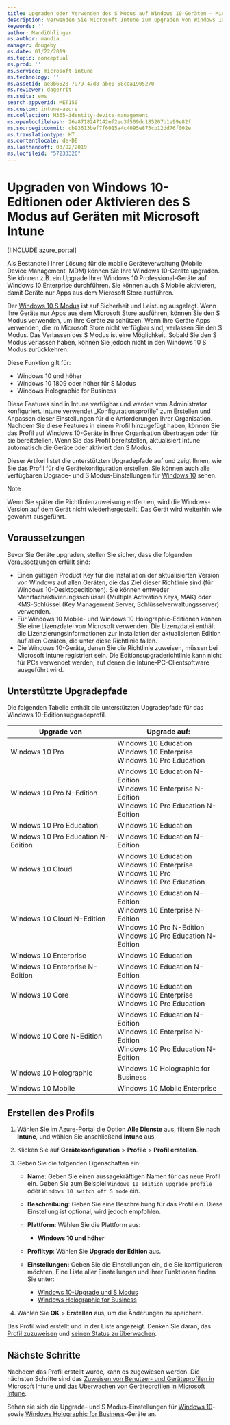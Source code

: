 ```yaml
---
title: Upgraden oder Verwenden des S Modus auf Windows 10-Geräten – Microsoft Intune – Azure | Microsoft-Dokumentation
description: Verwenden Sie Microsoft Intune zum Upgraden von Windows 10-Geräten auf eine andere Edition oder zum Aktivieren des S Modus. Administratoren können ein Gerätekonfigurationsprofil verwenden, um ein Upgrade von Windows 10 Professional auf Windows 10 Enterprise durchzuführen und den S Modus zu aktivieren bzw. ihn zu verlassen. Sie erhalten Informationen zu unterstützten Upgradepfaden für Windows 10 Pro, N Edition, Education, Cloud, Enterprise, Core, Holographic und Mobile.
keywords: ''
author: MandiOhlinger
ms.author: mandia
manager: dougeby
ms.date: 01/22/2019
ms.topic: conceptual
ms.prod: ''
ms.service: microsoft-intune
ms.technology: ''
ms.assetid: ae8b6528-7979-47d8-abe0-58cea1905270
ms.reviewer: dagerrit
ms.suite: ems
search.appverid: MET150
ms.custom: intune-azure
ms.collection: M365-identity-device-management
ms.openlocfilehash: 26a8718247142ef2ed3f509dc185207b1e99e82f
ms.sourcegitcommit: cb93613bef7f6015a4c4095e875cb12dd76f002e
ms.translationtype: HT
ms.contentlocale: de-DE
ms.lasthandoff: 03/02/2019
ms.locfileid: "57233320"
---
```

# <a name="upgrade-windows-10-editions-or-enable-s-mode-on-devices-using-microsoft-intune"></a>Upgraden von Windows 10-Editionen oder Aktivieren des S Modus auf Geräten mit Microsoft Intune

[!INCLUDE [azure_portal](./includes/azure_portal.md)]

Als Bestandteil Ihrer Lösung für die mobile Geräteverwaltung (Mobile Device Management, MDM) können Sie Ihre Windows 10-Geräte upgraden. Sie können z.B. ein Upgrade Ihrer Windows 10 Professional-Geräte auf Windows 10 Enterprise durchführen. Sie können auch S Mobile aktivieren, damit Geräte nur Apps aus dem Microsoft Store ausführen.

Der [Windows 10 S Modus](https://support.microsoft.com/help/4456067/windows-10-switch-out-of-s-mode) ist auf Sicherheit und Leistung ausgelegt. Wenn Ihre Geräte nur Apps aus dem Microsoft Store ausführen, können Sie den S Modus verwenden, um Ihre Geräte zu schützen. Wenn Ihre Geräte Apps verwenden, die im Microsoft Store nicht verfügbar sind, verlassen Sie den S Modus. Das Verlassen des S Modus ist eine Möglichkeit. Sobald Sie den S Modus verlassen haben, können Sie jedoch nicht in den Windows 10 S Modus zurückkehren.

Diese Funktion gilt für:

- Windows 10 und höher
- Windows 10 1809 oder höher für S Modus
- Windows Holographic for Business

Diese Features sind in Intune verfügbar und werden vom Administrator konfiguriert. Intune verwendet „Konfigurationsprofile“ zum Erstellen und Anpassen dieser Einstellungen für die Anforderungen Ihrer Organisation. Nachdem Sie diese Features in einem Profil hinzugefügt haben, können Sie das Profil auf Windows 10-Geräte in Ihrer Organisation übertragen oder für sie bereitstellen. Wenn Sie das Profil bereitstellen, aktualisiert Intune automatisch die Geräte oder aktiviert den S Modus.

Dieser Artikel listet die unterstützten Upgradepfade auf und zeigt Ihnen, wie Sie das Profil für die Gerätekonfiguration erstellen. Sie können auch alle verfügbaren Upgrade- und S Modus-Einstellungen für [Windows 10](edition-upgrade-windows-settings.md) sehen.

> [!NOTE]
> Wenn Sie später die Richtlinienzuweisung entfernen, wird die Windows-Version auf dem Gerät nicht wiederhergestellt. Das Gerät wird weiterhin wie gewohnt ausgeführt.

## <a name="prerequisites"></a>Voraussetzungen

Bevor Sie Geräte upgraden, stellen Sie sicher, dass die folgenden Voraussetzungen erfüllt sind:

- Einen gültigen Product Key für die Installation der aktualisierten Version von Windows auf allen Geräten, die das Ziel dieser Richtlinie sind (für Windows 10-Desktopeditionen). Sie können entweder Mehrfachaktivierungsschlüssel (Multiple Activation Keys, MAK) oder KMS-Schlüssel (Key Management Server, Schlüsselverwaltungsserver) verwenden.
- Für Windows 10 Mobile- und Windows 10 Holographic-Editionen können Sie eine Lizenzdatei von Microsoft verwenden. Die Lizenzdatei enthält die Lizenzierungsinformationen zur Installation der aktualisierten Edition auf allen Geräten, die unter diese Richtlinie fallen.
- Die Windows 10-Geräte, denen Sie die Richtlinie zuweisen, müssen bei Microsoft Intune registriert sein. Die Editionsupgraderichtlinie kann nicht für PCs verwendet werden, auf denen die Intune-PC-Clientsoftware ausgeführt wird.

## <a name="supported-upgrade-paths"></a>Unterstützte Upgradepfade

Die folgenden Tabelle enthält die unterstützten Upgradepfade für das Windows 10-Editionsupgradeprofil.

| Upgrade von | Upgrade auf: |
|---|---|
| Windows 10 Pro | Windows 10 Education <br/>Windows 10 Enterprise <br/>Windows 10 Pro Education |
| Windows 10 Pro N-Edition | Windows 10 Education N-Edition <br/>Windows 10 Enterprise N-Edition <br/>Windows 10 Pro Education N-Edition | 
| Windows 10 Pro Education | Windows 10 Education | 
| Windows 10 Pro Education N-Edition | Windows 10 Education N-Edition |
| Windows 10 Cloud | Windows 10 Education <br/>Windows 10 Enterprise <br/>Windows 10 Pro <br/>Windows 10 Pro Education | 
| Windows 10 Cloud N-Edition | Windows 10 Education N-Edition <br/>Windows 10 Enterprise N-Edition <br/>Windows 10 Pro N-Edition <br/>Windows 10 Pro Education N-Edition | 
| Windows 10 Enterprise | Windows 10 Education | 
| Windows 10 Enterprise N-Edition | Windows 10 Education N-Edition | 
| Windows 10 Core | Windows 10 Education <br/>Windows 10 Enterprise <br/>Windows 10 Pro Education | 
| Windows 10 Core N-Edition | Windows 10 Education N-Edition <br/>Windows 10 Enterprise N-Edition <br/>Windows 10 Pro Education N-Edition | 
| Windows 10 Holographic | Windows 10 Holographic for Business |
| Windows 10 Mobile | Windows 10 Mobile Enterprise |

<!--The following table provides information about the supported upgrade paths for Windows 10 editions in this policy:

![supported](./media/check_grn.png)  (X) = not supported    
![unsupported](./media/x_blk.png)    (green checkmark) = supported    

|Upgrade from edition\Upgrade to edition|Education|Education N|Pro Education|Pro Education N|Enterprise|Enterprise N|Professional|Professional N|Mobile Enterprise|Holographic for Business|
|--------|--------|--------|--------|--------|--------|--------|--------|--------|--------|--------|--------|
|Pro|![supported](./media/check_grn.png)|![unsupported](./media/x_blk.png)|![supported](./media/check_grn.png)|![unsupported](./media/x_blk.png)|![supported](./media/check_grn.png)|![unsupported](./media/x_blk.png)|![unsupported](./media/x_blk.png)|![unsupported](./media/x_blk.png)|![unsupported](./media/x_blk.png)|![unsupported](./media/x_blk.png)|
|Pro N|![unsupported](./media/x_blk.png)|![supported](./media/check_grn.png)|![unsupported](./media/x_blk.png)|![supported](./media/check_grn.png)|![unsupported](./media/x_blk.png)|![supported](./media/check_grn.png)|![unsupported](./media/x_blk.png)|![unsupported](./media/x_blk.png)|![unsupported](./media/x_blk.png)|![unsupported](./media/x_blk.png)|
|Pro Education|![supported](./media/check_grn.png)|![unsupported](./media/x_blk.png)|![unsupported](./media/x_blk.png)|![unsupported](./media/x_blk.png)|![unsupported](./media/x_blk.png)|![unsupported](./media/x_blk.png)|![unsupported](./media/x_blk.png)|![unsupported](./media/x_blk.png)|![unsupported](./media/x_blk.png)|![unsupported](./media/x_blk.png)|
|Pro Education N|![unsupported](./media/x_blk.png)|![supported](./media/check_grn.png)|![unsupported](./media/x_blk.png)|![unsupported](./media/x_blk.png)|![unsupported](./media/x_blk.png)|![unsupported](./media/x_blk.png)|![unsupported](./media/x_blk.png)|![unsupported](./media/x_blk.png)|![unsupported](./media/x_blk.png)|![unsupported](./media/x_blk.png)|
|Cloud|![supported](./media/check_grn.png)|![unsupported](./media/x_blk.png)|![supported](./media/check_grn.png)|![unsupported](./media/x_blk.png)|![supported](./media/check_grn.png)|![unsupported](./media/x_blk.png)|![supported](./media/check_grn.png)|![unsupported](./media/x_blk.png)|![unsupported](./media/x_blk.png)|![unsupported](./media/x_blk.png)|
|Cloud N|![unsupported](./media/x_blk.png)|![supported](./media/check_grn.png)|![unsupported](./media/x_blk.png)|![supported](./media/check_grn.png)|![unsupported](./media/x_blk.png)|![supported](./media/check_grn.png)|![unsupported](./media/x_blk.png)|![supported](./media/check_grn.png)|![unsupported](./media/x_blk.png)|![unsupported](./media/x_blk.png)|
|Enterprise|![supported](./media/check_grn.png)|![unsupported](./media/x_blk.png)|![unsupported](./media/x_blk.png)|![unsupported](./media/x_blk.png)|![unsupported](./media/x_blk.png)|![unsupported](./media/x_blk.png)|![unsupported](./media/x_blk.png)|![unsupported](./media/x_blk.png)|![unsupported](./media/x_blk.png)|![unsupported](./media/x_blk.png)|
|Enterprise N|![unsupported](./media/x_blk.png)|![supported](./media/check_grn.png)|![unsupported](./media/x_blk.png)|![unsupported](./media/x_blk.png)|![unsupported](./media/x_blk.png)|![unsupported](./media/x_blk.png)|![unsupported](./media/x_blk.png)|![unsupported](./media/x_blk.png)|![unsupported](./media/x_blk.png)|![unsupported](./media/x_blk.png)|
|Core|![supported](./media/check_grn.png)|![unsupported](./media/x_blk.png)|![supported](./media/check_grn.png)|![unsupported](./media/x_blk.png)|![unsupported](./media/x_blk.png)|![unsupported](./media/x_blk.png)   |![unsupported](./media/x_blk.png)|![unsupported](./media/x_blk.png)|![unsupported](./media/x_blk.png)|![unsupported](./media/x_blk.png)|
|Core N|![unsupported](./media/x_blk.png)|![supported](./media/check_grn.png)|![unsupported](./media/x_blk.png)|![supported](./media/check_grn.png)|![unsupported](./media/x_blk.png)|![unsupported](./media/x_blk.png)|![unsupported](./media/x_blk.png)|![unsupported](./media/x_blk.png)|![unsupported](./media/x_blk.png)|![unsupported](./media/x_blk.png)|
|Mobile|![unsupported](./media/x_blk.png)|![unsupported](./media/x_blk.png)|![unsupported](./media/x_blk.png)|![unsupported](./media/x_blk.png)|![unsupported](./media/x_blk.png)|![unsupported](./media/x_blk.png)|![unsupported](./media/x_blk.png)|![unsupported](./media/x_blk.png)|![supported](./media/check_grn.png)|![unsupported](./media/x_blk.png)|
|Holographic|![unsupported](./media/x_blk.png)|![unsupported](./media/x_blk.png)|![unsupported](./media/x_blk.png)|![unsupported](./media/x_blk.png)|![unsupported](./media/x_blk.png)|![unsupported](./media/x_blk.png)|![unsupported](./media/x_blk.png)|![unsupported](./media/x_blk.png)|![unsupported](./media/x_blk.png)|![supported](./media/check_grn.png) -->

## <a name="create-the-profile"></a>Erstellen des Profils

1. Wählen Sie im [Azure-Portal](https://portal.azure.com) die Option **Alle Dienste** aus, filtern Sie nach **Intune**, und wählen Sie anschließend **Intune** aus.
2. Klicken Sie auf **Gerätekonfiguration** > **Profile** > **Profil erstellen**.
3. Geben Sie die folgenden Eigenschaften ein:

    - **Name**: Geben Sie einen aussagekräftigen Namen für das neue Profil ein. Geben Sie zum Beispiel `Windows 10 edition upgrade profile` oder `Windows 10 switch off S mode` ein.
    - **Beschreibung**: Geben Sie eine Beschreibung für das Profil ein. Diese Einstellung ist optional, wird jedoch empfohlen.
    - **Plattform**: Wählen Sie die Plattform aus:  

        - **Windows 10 und höher**

    - **Profiltyp**: Wählen Sie **Upgrade der Edition** aus.
    - **Einstellungen:** Geben Sie die Einstellungen ein, die Sie konfigurieren möchten. Eine Liste aller Einstellungen und ihrer Funktionen finden Sie unter:

        - [Windows 10-Upgrade und S Modus](edition-upgrade-windows-settings.md)
        - [Windows Holographic for Business](holographic-upgrade.md)

4. Wählen Sie **OK** > **Erstellen** aus, um die Änderungen zu speichern. 

Das Profil wird erstellt und in der Liste angezeigt. Denken Sie daran, das [Profil zuzuweisen](device-profile-assign.md) und [seinen Status zu überwachen](device-profile-monitor.md).

## <a name="next-steps"></a>Nächste Schritte

Nachdem das Profil erstellt wurde, kann es zugewiesen werden. Die nächsten Schritte sind das [Zuweisen von Benutzer- und Geräteprofilen in Microsoft Intune](device-profile-assign.md) und das [Überwachen von Geräteprofilen in Microsoft Intune](device-profile-monitor.md).

Sehen sie sich die Upgrade- und S Modus-Einstellungen für [Windows 10](edition-upgrade-windows-settings.md)- sowie [Windows Holographic for Business](holographic-upgrade.md)-Geräte an.
